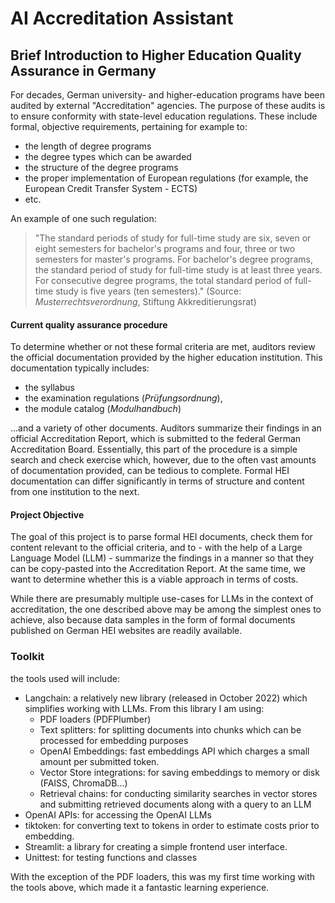 # AI Accreditation Assistant 

## Brief Introduction to Higher Education Quality Assurance in Germany
For decades, German university- and higher-education programs have been audited by external "Accreditation" agencies. 
The purpose of these audits is to ensure conformity with state-level education regulations. These include formal, objective requirements, pertaining for example to:

- the length of degree programs
- the degree types which can be awarded
- the structure of the degree programs
- the proper implementation of European regulations (for example, the European Credit Transfer System - ECTS)
- etc.

An example of one such regulation:

>"The standard periods of study for full-time study are six, seven or eight semesters for bachelor's programs and four, three or two semesters for master's programs. For bachelor's degree programs, the standard period of study for full-time study is at least three years. For consecutive degree programs, the total standard period of full-time study is five years (ten semesters)." (Source: _Musterrechtsverordnung_, Stiftung Akkreditierungsrat)

#### Current quality assurance procedure
To determine whether or not these formal criteria are met, auditors review the official documentation provided by the higher education institution. This documentation typically includes:

- the syllabus
- the examination regulations (_Prüfungsordnung_), 
- the module catalog (_Modulhandbuch_) 

...and a variety of other documents. Auditors summarize their findings in an official Accreditation Report, which is submitted to the federal German Accreditation Board.
Essentially, this part of the procedure is a simple search and check exercise which, however, due to the often vast amounts of documentation provided, can be tedious to complete. Formal HEI documentation can differ significantly in terms of structure and content from one institution to the next. 

#### Project Objective

The goal of this project is to parse formal HEI documents, check them for content relevant to the official criteria, and to - with the help of a Large Language Model (LLM) - summarize the findings in a manner so that they can be copy-pasted into the Accreditation Report. At the same time, we want to determine whether this is a viable approach in terms of costs.

While there are presumably multiple use-cases for LLMs in the context of accreditation, the one described above may be among the simplest ones to achieve, also because data samples in the form of formal documents published on German HEI websites are readily available. 

### Toolkit

the tools used will include:

* Langchain: a relatively new library (released in October 2022) which simplifies working with LLMs. From this library I am using:
    - PDF loaders (PDFPlumber)
    - Text splitters: for splitting documents into chunks which can be processed for embedding purposes
    - OpenAI Embeddings: fast embeddings API which charges a small amount per submitted token.
    - Vector Store integrations: for saving embeddings to memory or disk (FAISS, ChromaDB...)
    - Retrieval chains: for conducting similarity searches in vector stores and submitting retrieved documents along with a query to an LLM
* OpenAI APIs: for accessing the OpenAI LLMs
* tiktoken: for converting text to tokens in order to estimate costs prior to embedding.
* Streamlit: a library for creating a simple frontend user interface.
* Unittest: for testing functions and classes

With the exception of the PDF loaders, this was my first time working with the tools above, which made it a fantastic learning experience.
